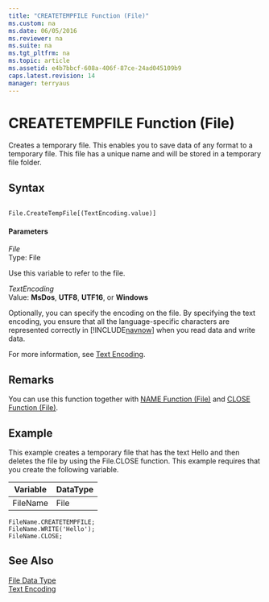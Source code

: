 ```yaml
---
title: "CREATETEMPFILE Function (File)"
ms.custom: na
ms.date: 06/05/2016
ms.reviewer: na
ms.suite: na
ms.tgt_pltfrm: na
ms.topic: article
ms.assetid: e4b7bbcf-608a-406f-87ce-24ad045109b9
caps.latest.revision: 14
manager: terryaus
---
```

# CREATETEMPFILE Function (File)
Creates a temporary file. This enables you to save data of any format to a temporary file. This file has a unique name and will be stored in a temporary file folder.  
  
## Syntax  
  
```  
  
File.CreateTempFile[(TextEncoding.value)]  
```  
  
#### Parameters  
 *File*  
 Type: File  
  
 Use this variable to refer to the file.  
  
 *TextEncoding*  
 Value: **MsDos**, **UTF8**, **UTF16**, or **Windows**  
  
 Optionally, you can specify the encoding on the file. By specifying the text encoding, you ensure that all the language\-specific characters are represented correctly in [!INCLUDE[navnow](includes/navnow_md.md)] when you read data and write data.  
  
 For more information, see [Text Encoding](Text-Encoding.md).  
  
## Remarks  
 You can use this function together with [NAME Function \(File\)](NAME-Function--File-.md) and [CLOSE Function \(File\)](CLOSE-Function--File-.md).  
  
## Example  
 This example creates a temporary file that has the text Hello and then deletes the file by using the File.CLOSE function. This example requires that you create the following variable.  
  
|Variable|DataType|  
|--------------|--------------|  
|FileName|File|  
  
```  
FileName.CREATETEMPFILE;  
FileName.WRITE('Hello');  
FileName.CLOSE;  
```  
  
## See Also  
 [File Data Type](File-Data-Type.md)   
 [Text Encoding](Text-Encoding.md)